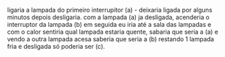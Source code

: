 ligaria a lampada do primeiro interrupitor (a) - deixaria ligada por alguns minutos depois desligaria.
com a lampada (a) ja desligada, acenderia o interruptor da lampada (b)
em seguida eu iria até a sala das lampadas e com o calor sentiria qual lampada estaria quente, sabaria que seria a (a)
e vendo a outra lampada acesa saberia que seria a (b)
restando 1 lampada fria e desligada só poderia ser (c).


